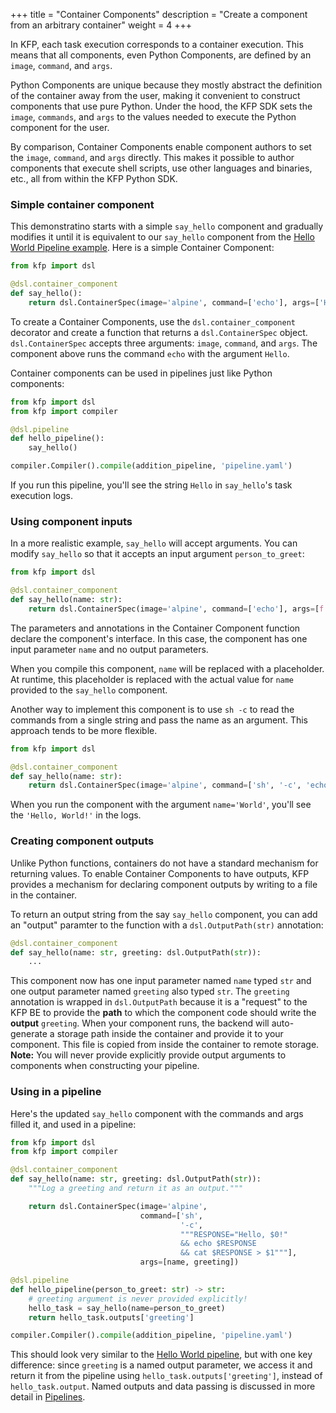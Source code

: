 +++
title = "Container Components"
description = "Create a component from an arbitrary container"
weight = 4
+++

In KFP, each task execution corresponds to a container execution. This means that all components, even Python Components, are defined by an `image`, `command`, and `args`.

Python Components are unique because they mostly abstract the definition of the container away from the user, making it convenient to construct components that use pure Python. Under the hood, the KFP SDK sets the `image`, `commands`, and `args` to the values needed to execute the Python component for the user.

By comparison, Container Components enable component authors to set the `image`, `command`, and `args` directly. This makes it possible to author components that execute shell scripts, use other languages and binaries, etc., all from within the KFP Python SDK.

### Simple container component

This demonstratino starts with a simple `say_hello` component and gradually modifies it until it is equivalent to our `say_hello` component from the [Hello World Pipeline example][hello-world-pipeline]. Here is a simple Container Component:

```python
from kfp import dsl

@dsl.container_component
def say_hello():
    return dsl.ContainerSpec(image='alpine', command=['echo'], args=['Hello'])
```

To create a Container Components, use the `dsl.container_component` decorator and create a function that returns a `dsl.ContainerSpec` object. `dsl.ContainerSpec` accepts three arguments: `image`, `command`, and `args`. The component above runs the command `echo` with the argument `Hello`.

Container components can be used in pipelines just like Python components:

```python
from kfp import dsl
from kfp import compiler

@dsl.pipeline
def hello_pipeline():
    say_hello()

compiler.Compiler().compile(addition_pipeline, 'pipeline.yaml')
```

If you run this pipeline, you'll see the string `Hello` in `say_hello`'s task execution logs.

### Using component inputs
In a more realistic example, `say_hello` will accept arguments. You can modify `say_hello` so that it accepts an input argument `person_to_greet`:

```python
from kfp import dsl

@dsl.container_component
def say_hello(name: str):
    return dsl.ContainerSpec(image='alpine', command=['echo'], args=[f'Hello, {name}!'])
```

The parameters and annotations in the Container Component function declare the component's interface. In this case, the component has one input parameter `name` and no output parameters.

When you compile this component, `name` will be replaced with a placeholder. At runtime, this placeholder is replaced with the actual value for `name` provided to the `say_hello` component.

Another way to implement this component is to use `sh -c` to read the commands from a single string and pass the name as an argument. This approach tends to be more flexible.

```python
from kfp import dsl

@dsl.container_component
def say_hello(name: str):
    return dsl.ContainerSpec(image='alpine', command=['sh', '-c', 'echo Hello, $0!'], args=[name])
```

When you run the component with the argument `name='World'`, you'll see the `'Hello, World!'` in the logs.

### Creating component outputs
 
Unlike Python functions, containers do not have a standard mechanism for returning values. To enable Container Components to have outputs, KFP provides a mechanism for declaring component outputs by writing to a file in the container.

To return an output string from the say `say_hello` component, you can add an "output" paramter to the function with a `dsl.OutputPath(str)` annotation:

```python
@dsl.container_component
def say_hello(name: str, greeting: dsl.OutputPath(str)):
    ...
```

This component now has one input parameter named `name` typed `str` and one output parameter named `greeting` also typed `str`. The `greeting` annotation is wrapped in `dsl.OutputPath` because it is a "request" to the KFP BE to provide the **path** to which the component code should write the **output** `greeting`. When your component runs, the backend will auto-generate a storage path inside the container and provide it to your component. This file is copied from inside the container to remote storage. **Note:** You will never provide explicitly provide output arguments to components when constructing your pipeline.

### Using in a pipeline

Here's the updated `say_hello` component with the commands and args filled it, and used in a pipeline:

```python
from kfp import dsl
from kfp import compiler

@dsl.container_component
def say_hello(name: str, greeting: dsl.OutputPath(str)):
    """Log a greeting and return it as an output."""

    return dsl.ContainerSpec(image='alpine',
                             command=['sh',
                                      '-c',
                                      """RESPONSE="Hello, $0!"
                                      && echo $RESPONSE
                                      && cat $RESPONSE > $1"""],
                             args=[name, greeting])

@dsl.pipeline
def hello_pipeline(person_to_greet: str) -> str:
    # greeting argument is never provided explicitly!
    hello_task = say_hello(name=person_to_greet)
    return hello_task.outputs['greeting']

compiler.Compiler().compile(addition_pipeline, 'pipeline.yaml')
```

This should look very similar to the [Hello World pipeline][hello-world-pipeline], but with one key difference: since `greeting` is a named output parameter, we access it and return it from the pipeline using `hello_task.outputs['greeting']`, instead of `hello_task.output`. Named outputs and data passing is discussed in more detail in [Pipelines][pipelines].

[hello-world-pipeline]: TODO
[pipelines]: TODO